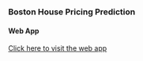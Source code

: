 ### Boston House Pricing Prediction

#### Web App 
[Click here to visit the web app](https://boston-housing-prediction.onrender.com)


